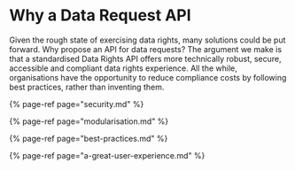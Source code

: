 # Why a Data Request API

Given the rough state of exercising data rights, many solutions could be put forward. Why propose an API for data requests? The argument we make is that a standardised Data Rights API offers more technically robust, secure, accessible and compliant data rights experience. All the while, organisations have the opportunity to reduce compliance costs by following best practices, rather than inventing them.

{% page-ref page="security.md" %}

{% page-ref page="modularisation.md" %}

{% page-ref page="best-practices.md" %}

{% page-ref page="a-great-user-experience.md" %}



